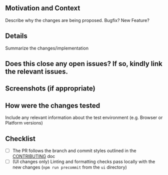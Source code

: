 ## Motivation and Context

Describe why the changes are being proposed. Bugfix? New Feature?

## Details

Summarize the changes/implementation

## Does this close any open issues? If so, kindly link the relevant issues.

## Screenshots (if appropriate)

## How were the changes tested

Include any relevant information about the test environment (e.g. Browser or Platform versions)

## Checklist

- [ ] The PR follows the branch and commit styles outlined in the [CONTRIBUTING](/OctoConsulting/keip-canvas/blob/main/docs/CONTRIBUTING.md) doc
- [ ] (UI changes only) Linting and formatting checks pass locally with the new changes (`npm run precommit` from the `ui` directory)
